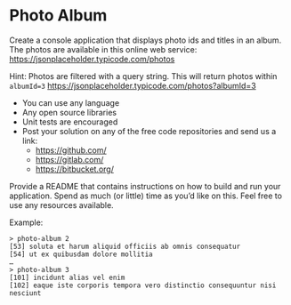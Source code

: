 # Photo Album

Create a console application that displays photo ids and titles in an album. The photos are available in this online web
service: https://jsonplaceholder.typicode.com/photos

Hint: Photos are filtered with a query string. This will return photos within `albumId=3`
https://jsonplaceholder.typicode.com/photos?albumId=3
- You can use any language
- Any open source libraries
- Unit tests are encouraged
- Post your solution on any of the free code repositories and send us a link:
    - https://github.com/
    - https://gitlab.com/
    - https://bitbucket.org/

Provide a README that contains instructions on how to build and run your application.
Spend as much (or little) time as you’d like on this. Feel free to use any resources available.

Example:
```
> photo-album 2
[53] soluta et harum aliquid officiis ab omnis consequatur
[54] ut ex quibusdam dolore mollitia
…
> photo-album 3
[101] incidunt alias vel enim
[102] eaque iste corporis tempora vero distinctio consequuntur nisi nesciunt
```